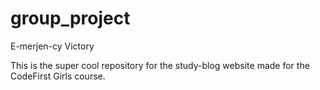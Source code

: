 # group_project
 E-merjen-cy Victory

This is the super cool repository for the study-blog website made for the CodeFirst Girls course.
